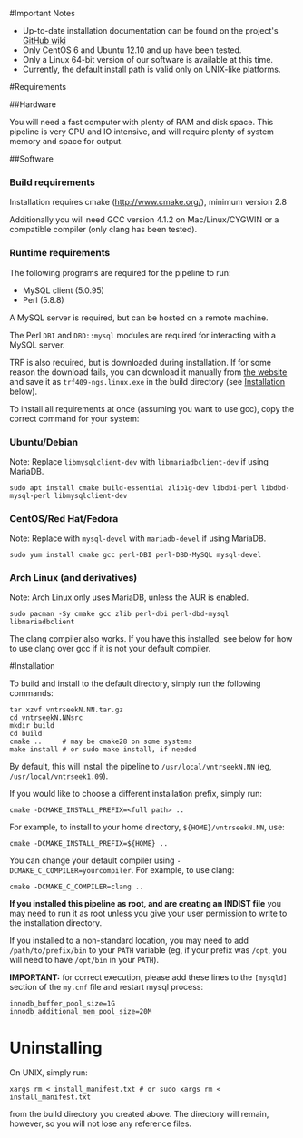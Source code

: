 #Important Notes

- Up-to-date installation documentation can be found on the project's
[GitHub wiki](https://github.com/yzhernand/VNTRseek/wiki)
- Only CentOS 6 and Ubuntu 12.10 and up have been tested.
- Only a Linux 64-bit version of our software is available at this time.
- Currently, the default install path is valid only on UNIX-like
platforms.

#Requirements


##Hardware

You will need a fast computer with plenty of RAM and disk space. This pipeline
is very CPU and IO intensive, and will require plenty of system memory and
space for output.

##Software

### Build requirements
Installation requires cmake (http://www.cmake.org/), minimum version 2.8

Additionally you will need GCC version 4.1.2 on Mac/Linux/CYGWIN or
a compatible compiler (only clang has been tested).

### Runtime requirements
The following programs are required for the pipeline to run:

- MySQL client (5.0.95)
- Perl (5.8.8)

A MySQL server is required, but can be hosted on a remote machine.

The Perl `DBI` and `DBD::mysql` modules are required for interacting
with a MySQL server.

TRF is also required, but is downloaded during installation. If for some
reason the download fails, you can download it manually from
[the website](http://tandem.bu.edu/trf/trf409.linux64.download.html)
and save it as `trf409-ngs.linux.exe` in the build directory (see [Installation](#installation)
below).

To install all requirements at once (assuming you want to use gcc), copy the correct
command for your system:

### Ubuntu/Debian

Note: Replace `libmysqlclient-dev` with `libmariadbclient-dev` if using MariaDB.

```
sudo apt install cmake build-essential zlib1g-dev libdbi-perl libdbd-mysql-perl libmysqlclient-dev
```

### CentOS/Red Hat/Fedora

Note: Replace with `mysql-devel` with `mariadb-devel` if using MariaDB.

```
sudo yum install cmake gcc perl-DBI perl-DBD-MySQL mysql-devel
```

### Arch Linux (and derivatives)

Note: Arch Linux only uses MariaDB, unless the AUR is enabled.

```
sudo pacman -Sy cmake gcc zlib perl-dbi perl-dbd-mysql libmariadbclient
```

The clang compiler also works. If you have this installed, see below for how
to use clang over gcc if it is not your default compiler.

#Installation

To build and install to the default directory, simply run the following commands:

    tar xzvf vntrseekN.NN.tar.gz
    cd vntrseekN.NNsrc
	mkdir build
	cd build
	cmake ..     # may be cmake28 on some systems
	make install # or sudo make install, if needed

By default, this will install the pipeline to `/usr/local/vntrseekN.NN` (eg,
`/usr/local/vntrseek1.09`).

If you would like to choose a different installation prefix, simply run:

	cmake -DCMAKE_INSTALL_PREFIX=<full path> ..

For example, to install to your home directory, `${HOME}/vntrseekN.NN`, use:

	cmake -DCMAKE_INSTALL_PREFIX=${HOME} ..

You can change your default compiler using `-DCMAKE_C_COMPILER=yourcompiler`.
For example, to use clang:

    cmake -DCMAKE_C_COMPILER=clang ..

**If you installed this pipeline as root, and are creating an INDIST
file** you may need to run it as root unless you give your user
permission to write to the installation directory.

If you installed to a non-standard location, you may need to add
`/path/to/prefix/bin` to your `PATH` variable (eg, if your prefix
was `/opt`, you will need to have `/opt/bin` in your `PATH`).

**IMPORTANT:** for correct execution, please add these lines to the
`[mysqld]` section of the `my.cnf` file and restart mysql process:

    innodb_buffer_pool_size=1G
    innodb_additional_mem_pool_size=20M

# Uninstalling

On UNIX, simply run:

	xargs rm < install_manifest.txt # or sudo xargs rm < install_manifest.txt

from the build directory you created above. The directory will
remain, however, so you will not lose any reference files.
